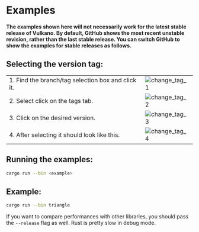 # Examples

**The examples shown here will not necessarily work for the latest stable release of Vulkano. By default, GitHub shows the most recent unstable revision, rather than the last stable release. You can switch GitHub to show the examples for stable releases as follows.**

## Selecting the version tag:

|||
| ----------- | ----------- |
| 1. Find the branch/tag selection box and click it. | ![change_tag_1](https://user-images.githubusercontent.com/5326321/155281242-c4477b00-c036-47f1-bb30-d9dabf91c56e.png) |
| 2. Select click on the tags tab. | ![change_tag_2](https://user-images.githubusercontent.com/5326321/155281245-f95ba940-6514-47a9-85f0-2174b0e78c07.png) |
| 3. Click on the desired version. | ![change_tag_3](https://user-images.githubusercontent.com/5326321/155281246-96abd6d4-e61b-47c8-b4c4-6f5b1610ee23.png) |
| 4. After selecting it should look like this. | ![change_tag_4](https://user-images.githubusercontent.com/5326321/155281247-5cd1ed27-d825-44d8-a390-abb5cbddcd7b.png) |

## Running the examples:

```sh
cargo run --bin <example>
```

## Example:

```sh
cargo run --bin triangle
```

If you want to compare performances with other libraries, you should pass the `--release` flag as
well. Rust is pretty slow in debug mode.
